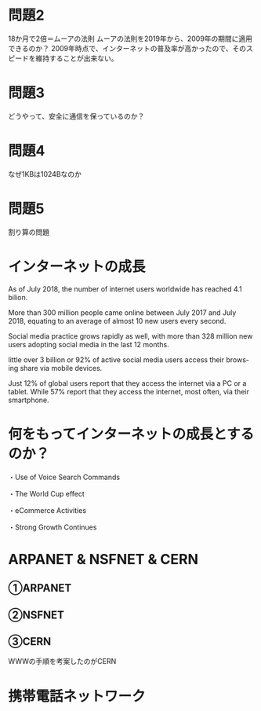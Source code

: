 # 問題2

18か月で2倍＝ムーアの法則
ムーアの法則を2019年から、2009年の期間に適用できるのか？
2009年時点で、インターネットの普及率が高かったので、そのスピードを維持することが出来ない。

# 問題3

どうやって、安全に通信を保っているのか？

# 問題4

なぜ1KBは1024Bなのか

# 問題5

割り算の問題

# インターネットの成長

As of July 2018, the number of internet users worldwide has reached 4.1 bilion.

More than 300 million
people came online between July 2017 and July
2018, equating to an average of almost 10 new
users every second.

Social media practice grows rapidly as well, with
more than 328 million new users adopting social
media in the last 12 months.

little over 3 billion or 92%
of active social media users access their brows-
ing share via mobile devices.

Just 12% of global users report that they access
the internet via a PC or a tablet. While 57% report
that they access the internet, most often, via
their smartphone.

# 何をもってインターネットの成長とするのか？

・Use of Voice Search Commands

・The World Cup effect

・eCommerce Activities

・Strong Growth Continues


# ARPANET & NSFNET & CERN

## ➀ARPANET

## ➁NSFNET

## ➂CERN

WWWの手順を考案したのがCERN

# 携帯電話ネットワーク




